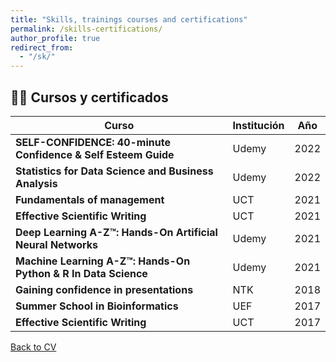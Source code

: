 ```yaml
---
title: "Skills, trainings courses and certifications"
permalink: /skills-certifications/
author_profile: true
redirect_from: 
  - "/sk/"
---
```


## 🏋️‍♀️ Cursos y certificados

| Curso | Institución | Año 
| ------------- | ------------- | ------------- |
| **SELF-CONFIDENCE: 40-minute Confidence & Self Esteem Guide** | Udemy | 2022
| **Statistics for Data Science and Business Analysis** | Udemy | 2022
| **Fundamentals of management** | UCT | 2021
| **Effective Scientific Writing** | UCT | 2021
| **Deep Learning A-Z™: Hands-On Artificial Neural Networks** | Udemy | 2021
| **Machine Learning A-Z™: Hands-On Python & R In Data Science** | Udemy | 2021
| **Gaining confidence in presentations** | NTK | 2018
| **Summer School in Bioinformatics** | UEF | 2017
| **Effective Scientific Writing** | UCT | 2017



[Back to CV](https://clubasoler.github.io/cv/)
